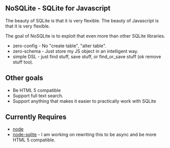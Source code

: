 NoSQLite - SQLite for Javascript
-------------------------------

The beauty of SQLite is that it is very flexible.  The beauty of Javascript is that it is very flexible.

The goal of NoSQLite is to exploit that even more than other SQLite libraries.

* zero-config - No "create table", "alter table".
* zero-schema - Just store my JS object in an intelligent way.
* simple DSL - just find stuff, save stuff, or find_or_save stuff (ok remove stuff too).

Other goals
---------------

* Be HTML 5 compatible
* Support full text search.
* Support anything that makes it easier to practically work with SQLite

Currently Requires
----------------

* [node](http://nodejs.org)
* [node-sqlite](http://github.com/grumdrig/node-sqlite) -  I am working on rewriting this to be async and be more HTML 5 compatible.

